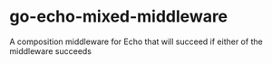 # go-echo-mixed-middleware
A composition middleware for Echo that will succeed if either of the middleware succeeds
